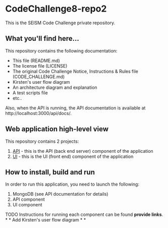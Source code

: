 # CodeChallenge8-repo2
This is the SEISM Code Challenge private repository.

## What you'll find here...

This repository contains the following documentation:
* This file (README.md) 
* The license file (LICENSE)
* The original Code Challenge Notice, Instructions & Rules file (CODE_CHALLENGE.md)
* Kirsten's user flow diagram
* An architecture diagram and explanation
* A test scripts file
* etc..

Also, when the API is running, the API documentation is available at http://localhost:3000/api/docs/.

## Web application high-level view

This repository contains 2 projects:
1. [API](API/README.md) - this is the API (back end server) component of the application
2. [UI](UI/README.md) - this is the UI (front end) component of the application

## How to install, build and run

In order to run this application, you need to launch the following:
1. MongoDB (see API documentation for details)
2. API component
3. UI component

TODO
Instructions for running each component can be found **provide links**. * *
Add Kirsten's user flow diagram * *
